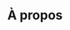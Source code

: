 ---
title: À propos
description: >-
  This is a desc
titre: À propos
slug: a-propos
layout: a-propos
image: null
---